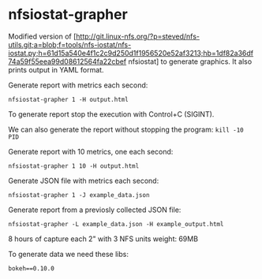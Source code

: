 # nfsiostat-grapher
Modified version of [http://git.linux-nfs.org/?p=steved/nfs-utils.git;a=blob;f=tools/nfs-iostat/nfs-iostat.py;h=61d15a540e4f1c2c9d250d1f1956520e52af3213;hb=1df82a36df74a59f55eea99d08612564fa22cbef nfsiostat] to generate graphics. It also prints output in YAML format.

Generate report with metrics each second:
```
nfsiostat-grapher 1 -H output.html
```
To generate report stop the execution with Control+C (SIGINT).

We can also generate the report without stopping the program: ``kill -10 PID``




Generate report with 10 metrics, one each second:
```
nfsiostat-grapher 1 10 -H output.html
```

Generate JSON file with metrics each second:
```
nfsiostat-grapher 1 -J example_data.json
```

Generate report from a previosly collected JSON file:
```
nfsiostat-grapher -L example_data.json -H example_output.html
```

8 hours of capture each 2" with 3 NFS units weight: 69MB


To generate data we need these libs:
```
bokeh==0.10.0
```
